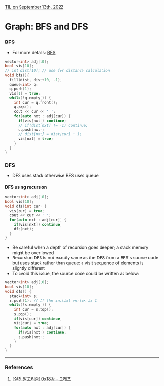 [TIL on September 13th, 2022](../../TIL/2022/09/09-13-2022.md)
# **Graph: BFS and DFS**
### BFS
- For more details: [BFS](./bfs-07-15-2022.md)
```cpp
vector<int> adj[10];
bool vis[10];
// int dist[10]; // use for distance calculation
void bfs(){
  fill(dist, dist+10, -1);
  queue<int> q;
  q.push(1);
  vis[1] = true;
  while(!q.empty()) {
    int cur = q.front();
    q.pop();
    cout << cur << ' ';
    for(auto nxt : adj[cur]) {
      if(vis[nxt]) continue;
      // if(dist[nxt] != -1) continue;
      q.push(nxt);
      // dist[nxt] = dist[cur] + 1;
      vis[nxt] = true;
    }
  }
}
```

### DFS
- DFS uses stack otherwise BFS uses queue

#### DFS using recursion
```cpp
vector<int> adj[10];
bool vis[10];
void dfs(int cur) {
  vis[cur] = true;
  cout << cur << ' ';
  for(auto nxt : adj[cur]) {
    if(vis[nxt]) continue;
    dfs(nxt);
  }
}
```
- Be careful when a depth of recursion goes deeper; a stack memory might be overflowed
- Recursion DFS is not exactly same as the DFS from a BFS's source code but uses stack rather than queue: a visit sequence of elements is slightly different
- To avoid this issue, the source code could be written as below:
```cpp
vector<int> adj[10];
bool vis[10];
void dfs() {
  stack<int> s;
  s.push(1); // If the initial vertex is 1
  while(!s.empty()) {
    int cur = s.top();
    s.pop();
    if(vis[cur]) continue;
    vis[cur] = true;
    for(auto nxt : adj[cur]) {
      if(vis[nxt]) continue;
      s.push(nxt);
    }
  }
}
```

___

### References
1. [[실전 알고리즘] 0x18강 - 그래프](https://blog.encrypted.gg/1016)